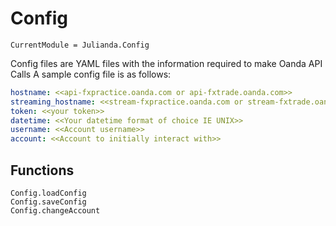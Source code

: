 # Config

```@meta
CurrentModule = Julianda.Config
```

Config files are YAML files with the information required to make Oanda API Calls
A sample config file is as follows:

```YAML
hostname: <<api-fxpractice.oanda.com or api-fxtrade.oanda.com>>
streaming_hostname: <<stream-fxpractice.oanda.com or stream-fxtrade.oanda.com>>
token: <<your token>>
datetime: <<Your datetime format of choice IE UNIX>>
username: <<Account username>>
account: <<Account to initially interact with>>
```

## Functions
```@docs
Config.loadConfig
Config.saveConfig
Config.changeAccount
```
